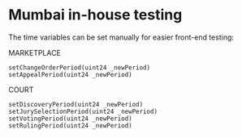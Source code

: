 # Mumbai in-house testing

The time variables can be set manually for easier front-end testing:

MARKETPLACE
```
setChangeOrderPeriod(uint24 _newPeriod)
setAppealPeriod(uint24 _newPeriod)
```

COURT
```
setDiscoveryPeriod(uint24 _newPeriod)
setJurySelectionPeriod(uint24 _newPeriod)
setVotingPeriod(uint24 _newPeriod)
setRulingPeriod(uint24 _newPeriod)
```